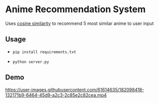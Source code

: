 # Anime Recommendation System

Uses [cosine similarity](https://en.wikipedia.org/wiki/Cosine_similarity "cosine similarity") to recommend 5 most similar anime to user input

## Usage
- `pip install requirements.txt`

- `python server.py`

## Demo

https://user-images.githubusercontent.com/61614635/182098418-132171b9-6464-45d9-a2c3-2c85e2c82cea.mp4
